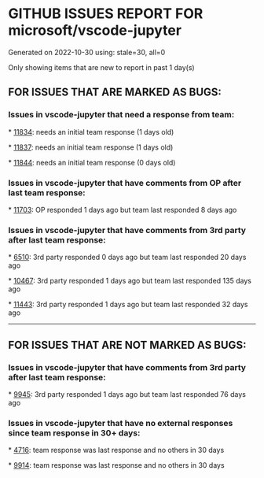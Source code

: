 
# GITHUB ISSUES REPORT FOR microsoft/vscode-jupyter


Generated on 2022-10-30 using: stale=30, all=0


Only showing items that are new to report in past 1 day(s)


## FOR ISSUES THAT ARE MARKED AS BUGS:


### Issues in vscode-jupyter that need a response from team:


\* [11834](https://github.com/microsoft/vscode-jupyter/issues/11834 "Saving, closing jupyter notebooks, or running code cell take forever "): needs an initial team response (1 days old)

\* [11837](https://github.com/microsoft/vscode-jupyter/issues/11837 "Jupyter Notebook progress bar is broken with Julia (not Python)"): needs an initial team response (1 days old)

\* [11844](https://github.com/microsoft/vscode-jupyter/issues/11844 "Cannot see python kernels, only the julia one"): needs an initial team response (0 days old)

### Issues in vscode-jupyter that have comments from OP after last team response:


\* [11703](https://github.com/microsoft/vscode-jupyter/issues/11703 "Jupyter Kernel `ms-toolsai.jupyter` cause `.py` code folding to disappear"): OP responded 1 days ago but team last responded 8 days ago

### Issues in vscode-jupyter that have comments from 3rd party after last team response:


\* [6510](https://github.com/microsoft/vscode-jupyter/issues/6510 "Jupyter extension creates countless empty ipynb (also creates &quot;checkpoint&quot; files after saving)"): 3rd party responded 0 days ago but team last responded 20 days ago

\* [10467](https://github.com/microsoft/vscode-jupyter/issues/10467 "Truncated stacktraces illegible in text editor"): 3rd party responded 1 days ago but team last responded 135 days ago

\* [11443](https://github.com/microsoft/vscode-jupyter/issues/11443 "The output is not displayed in tabular form by using %%prun"): 3rd party responded 1 days ago but team last responded 32 days ago

---

## FOR ISSUES THAT ARE NOT MARKED AS BUGS:


### Issues in vscode-jupyter that have comments from 3rd party after last team response:


\* [9945](https://github.com/microsoft/vscode-jupyter/issues/9945 "Support querying language support to notebooks"): 3rd party responded 1 days ago but team last responded 76 days ago

### Issues in vscode-jupyter that have no external responses since team response in 30+ days:


\* [4716](https://github.com/microsoft/vscode-jupyter/issues/4716 "Interactive Window Command History Search / Autocomplete"): team response was last response and no others in 30 days

\* [9914](https://github.com/microsoft/vscode-jupyter/issues/9914 "Python interactive window delete last cell output shortcut/button"): team response was last response and no others in 30 days
